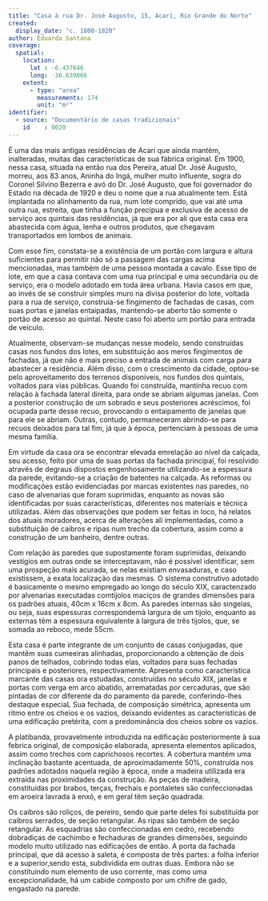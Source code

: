 ```yaml
---
title: "Casa à rua Dr. José Augusto, 15, Acarí, Rio Grande do Norte"
created:
  display_date: "c. 1800-1820"
author: Eduarda Santana
coverage:
  spatial:
    location:
      lat : -6.437646
      long: -36.639066
    extent:
      - type: "area"
        measurements: 174
        unit: "m²"
identifier:
  - source: "Documentário de casas tradicionais"
    id    : 0020
---
```


É uma das mais antigas residências de Acari que ainda mantém, inalteradas, muitas das características de sua fábrica original. Em 1900, nessa casa, situada na então rua dos Pereira, atual Dr. José Augusto, morreu, aos 83 anos, Aninha do Ingá, mulher muito influente, sogra do Coronel Silvino Bezerra e avó do Dr. José Augusto, que foi governador do Estado na década de 1920 e deu o nome que a rua atualmente tem. Está implantada no alinhamento da rua, num lote comprido, que vai até uma outra rua, estreita, que tinha a função precípua e exclusiva de acesso de serviço aos quintais das residências, já que era por ali que esta casa era abastecida com água, lenha e outros produtos, que chegavam transportados em lombos de animais.

Com esse fim, constata-se a existência de um portão com largura e altura suficientes para permitir não só a passagem das cargas acima mencionadas, mas também de uma pessoa montada a cavalo. Esse tipo de lote, em que a casa contava com uma rua principal e uma secundária ou de serviço, era o modelo adotado em toda área urbana. Havia casos em que, ao invés de se construir simples muro na divisa posterior do lote, voltada para a rua de serviço, construía-se fingimento de fachadas de casas, com suas portas e janelas entaipadas, mantendo-se aberto tão somente o portão de acesso ao quintal. Neste caso foi aberto um portão para entrada de veículo.

Atualmente, observam-se mudanças nesse modelo, sendo construídas casas nos fundos dos lotes, em substituição aos meros fingimentos de fachadas, já que não é mais preciso a entrada de animais com carga para abastecer a residência. Além disso, com o crescimento da cidade, optou-se pelo aproveitamento dos terrenos disponíveis, nos fundos dos quintais, voltados para vias públicas. Quando foi construída, mantinha recuo com relação à fachada lateral direita, para onde se abriam algumas janelas. Com a posterior construção de um sobrado e seus posteriores acréscimos, foi ocupada parte desse recuo, provocando o entaipamento de janelas que para ele se abriam. Outras, contudo, permaneceram abrindo-se para recuos deixados para tal fim, já que à época, pertenciam à pessoas de uma mesma família.

Em virtude da casa ora se encontrar elevada emrelação ao nível da calçada, seu acesso, feito por uma de suas portas da fachada principal, foi resolvido através de degraus dispostos engenhosamente utilizando-se a espessura da parede, evitando-se a criação de batentes na calçada. As reformas ou modificações estão evidenciadas por marcas existentes nas paredes, no caso de alvenarias que foram suprimidas, enquanto as novas são identificadas por suas características, diferentes nos materiais e técnica utilizadas. Além das observações que podem ser feitas in loco, há relatos dos atuais moradores, acerca de alterações ali implementadas, como a substituição de caibros e ripas num trecho da cobertura, assim como a construção de um banheiro, dentre outras. 

Com relação às paredes que supostamente foram suprimidas, deixando vestígios em outras onde se interceptavam, não é possível identificar, sem uma prospeção mais acurada, se nelas existiam envasaduras, e caso existissem, a exata localização das mesmas. O sistema construtivo adotado é basicamente o mesmo empregado ao longo do século XIX, caractenzado por alvenarias executadas comtijolos maciços de grandes dimensões para os padrões atuais, 40cm x 16cm x 8cm. As paredes internas são singelas, ou seja, suas espessuras correspondemà largura de um tijolo, enquanto as externas têm a espessura equivalente à largura de três tijolos, que, se somada ao reboco, mede 55cm.

Esta casa é parte integrante de um conjunto de casas conjugadas, que mantêm suas cumeeiras alinhadas, proporcionando a obtenção de dois panos de telhados, cobrindo todas elas, voltados para suas fechadas principais e posteriores, respectivamente. Apresenta como característica marcante das casas ora estudadas, construídas no século XIX, janelas e portas com verga em arco abatido, arrematadas por cercaduras, que são pintadas de cor diferente da do paramento da parede, conferindo-lhes destaque especiaL Sua fechada, de composição simétrica, apresenta um ritmo entre os cheios e os vazios, deixando evidentes as características de uma edificação pretérita, com a predominância dos cheios sobre os vazios.

A platibanda, provavelmente introduzida na edificação posteriormente à sua febrica original, de composição elaborada, apresenta elementos aplicados, assim como trechos com caprichosos recortes. A cobertura mantém uma inclinação bastante acentuada, de aproximadamente 50%, construída nos padrões adotados naquela região à época, onde a madeira utilizada era extraída nas proximidades da construção. As peças de madeira, constituídas por brabos, terças, frechais e pontaletes são confeccionadas em aroeira lavrada à enxó, e em geral têm seção quadrada. 

Os caibros são roliços, de pereiro, sendo que parte deles foi substituída por caibros serrados, de seção retangular. As ripas são também de seção retangular. As esquadrias são confeccionadas em cedro, recebendo dobradiças de cachimbo e fechaduras de grandes dimensões, seguindo modelo muito utilizado nas edificações de então. A porta da fachada principal, que dá acesso à saleta, é composta de três partes: a folha inferior e a superior,sendo esta, subdividida em outras duas. Embora não se constituindo num elemento de uso corrente, mas como uma excepcionalidade, há um cabide composto por um chifre de gado, engastado na parede.
